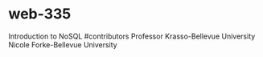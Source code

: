 # web-335
Introduction to NoSQL
#contributors Professor Krasso-Bellevue University Nicole Forke-Bellevue University
